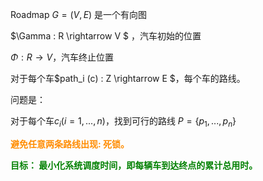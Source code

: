 Roadmap $G=(V,E)$ 是一个有向图

$\Gamma : R \rightarrow V $ ，汽车初始的位置

$\Phi : R \rightarrow V ​$，汽车终止位置

对于每个车$path_i (c) : Z \rightarrow E $，每个车的路线。

问题是：

对于每个车$c_i (i=1,...,n)$，找到可行的路线 $P=\{p_1,...,p_n\}$

<font color="darkorange">**避免任意两条路线出现: 死锁。**</font>

<font color="green">**目标：
最小化系统调度时间，即每辆车到达终点的累计总用时。**</font>







